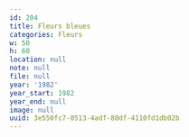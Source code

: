 ```yaml
---
id: 204
title: Fleurs bleues
categories: Fleurs
w: 50
h: 60
location: null
note: null
file: null
year: '1982'
year_start: 1982
year_end: null
image: null
uuid: 3e550fc7-0513-4adf-80df-4110fd1db02b
---
```


